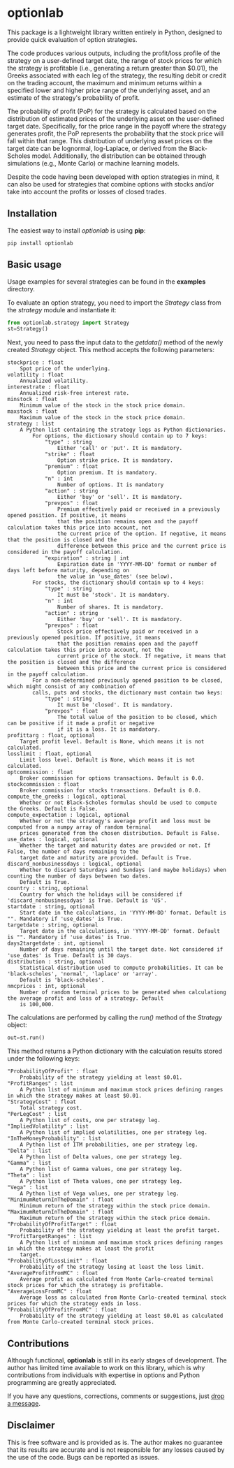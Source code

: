 # optionlab

This package is a lightweight library written entirely in Python, designed to provide quick evaluation of option strategies.

The code produces various outputs, including the profit/loss profile of the strategy on a user-defined target date, the range of stock prices for which the strategy is profitable (i.e., generating a return greater than \$0.01), the Greeks associated with each leg of the strategy, the resulting debit or credit on the trading account, the maximum and minimum returns within a specified lower and higher price range of the underlying asset, and an estimate of the strategy's probability of profit.

The probability of profit (PoP) for the strategy is calculated based on the distribution of estimated prices of the underlying asset on the user-defined target date. Specifically, for the price range in the payoff where the strategy generates profit, the PoP represents the probability that the stock price will fall within that range. This distribution of underlying asset prices on the target date can be lognormal, log-Laplace, or derived from the Black-Scholes model. Additionally, the distribution can be obtained through simulations (e.g., Monte Carlo) or machine learning models.

Despite the code having been developed with option strategies in mind, it can also be used for strategies that combine options with stocks and/or take into account the profits or losses of closed trades.

## Installation

The easiest way to install *optionlab* is using **pip**:

```
pip install optionlab 
```
## Basic usage

Usage examples for several strategies can be found in the **examples** directory.

To evaluate an option strategy, you need to import the *Strategy* class from the *strategy* module and instantiate it:

```python
from optionlab.strategy import Strategy
st=Strategy()
```

Next, you need to pass the input data to the *getdata()* method of the newly created *Strategy* object. This method accepts the following parameters:

```
stockprice : float
    Spot price of the underlying.
volatility : float
    Annualized volatility.
interestrate : float
    Annualized risk-free interest rate.
minstock : float
    Minimum value of the stock in the stock price domain.
maxstock : float
    Maximum value of the stock in the stock price domain.
strategy : list
    A Python list containing the strategy legs as Python dictionaries.
        For options, the dictionary should contain up to 7 keys:
            "type" : string
                Either 'call' or 'put'. It is mandatory.
            "strike" : float
                Option strike price. It is mandatory.
            "premium" : float
                Option premium. It is mandatory.
            "n" : int
                Number of options. It is mandatory
            "action" : string
                Either 'buy' or 'sell'. It is mandatory.
            "prevpos" : float
                Premium effectively paid or received in a previously opened position. If positive, it means
                that the position remains open and the payoff calculation takes this price into account, not
                the current price of the option. If negative, it means that the position is closed and the
                difference between this price and the current price is considered in the payoff calculation.
            "expiration" : string | int
                Expiration date in 'YYYY-MM-DD' format or number of days left before maturity, depending on
                the value in 'use_dates' (see below).
        For stocks, the dictionary should contain up to 4 keys:
            "type" : string
                It must be 'stock'. It is mandatory.
            "n" : int
                Number of shares. It is mandatory.
            "action" : string
                Either 'buy' or 'sell'. It is mandatory.
            "prevpos" : float
                Stock price effectively paid or received in a previously opened position. If positive, it means
                that the position remains open and the payoff calculation takes this price into account, not the
                current price of the stock. If negative, it means that the position is closed and the difference
                between this price and the current price is considered in the payoff calculation.
        For a non-determined previously opened position to be closed, which might consist of any combination of
        calls, puts and stocks, the dictionary must contain two keys:
            "type" : string
                It must be 'closed'. It is mandatory.
            "prevpos" : float
                The total value of the position to be closed, which can be positive if it made a profit or negative
                if it is a loss. It is mandatory.
profittarg : float, optional
    Target profit level. Default is None, which means it is not calculated.
losslimit : float, optional
    Limit loss level. Default is None, which means it is not calculated.
optcommission : float
    Broker commission for options transactions. Default is 0.0.
stockcommission : float
    Broker commission for stocks transactions. Default is 0.0.
compute_the_greeks : logical, optional
    Whether or not Black-Scholes formulas should be used to compute the Greeks. Default is False.
compute_expectation : logical, optional
    Whether or not the strategy's average profit and loss must be computed from a numpy array of random terminal
    prices generated from the chosen distribution. Default is False.
use_dates : logical, optional
    Whether the target and maturity dates are provided or not. If False, the number of days remaining to the
    target date and maturity are provided. Default is True.
discard_nonbusinessdays : logical, optional
    Whether to discard Saturdays and Sundays (and maybe holidays) when counting the number of days between two dates.
    Default is True.
country : string, optional
    Country for which the holidays will be considered if 'discard_nonbusinessdyas' is True. Default is 'US'.
startdate : string, optional
    Start date in the calculations, in 'YYYY-MM-DD' format. Default is "". Mandatory if 'use_dates' is True.
targetdate : string, optional
    Target date in the calculations, in 'YYYY-MM-DD' format. Default is "". Mandatory if 'use_dates' is True.
days2targetdate : int, optional
    Number of days remaining until the target date. Not considered if 'use_dates' is True. Default is 30 days.
distribution : string, optional
    Statistical distribution used to compute probabilities. It can be 'black-scholes', 'normal', 'laplace' or 'array'.
    Default is 'black-scholes'.
nmcprices : int, optional
    Number of random terminal prices to be generated when calculationg the average profit and loss of a strategy. Default
    is 100,000.
```

The calculations are performed by calling the *run()* method of the *Strategy* object:

```python
out=st.run()
```

This method returns a Python dictionary with the calculation results stored under the following keys:

```
"ProbabilityOfProfit" : float
    Probability of the strategy yielding at least $0.01.
"ProfitRanges" : list
    A Python list of minimum and maximum stock prices defining ranges in which the strategy makes at least $0.01.
"StrategyCost" : float
    Total strategy cost.
"PerLegCost" : list
    A Python list of costs, one per strategy leg.
"ImpliedVolatility" : list
    A Python list of implied volatilities, one per strategy leg.
"InTheMoneyProbability" : list
    A Python list of ITM probabilities, one per strategy leg.
"Delta" : list
    A Python list of Delta values, one per strategy leg.
"Gamma" : list
    A Python list of Gamma values, one per strategy leg.
"Theta" : list
    A Python list of Theta values, one per strategy leg.
"Vega" : list
    A Python list of Vega values, one per strategy leg.
"MinimumReturnInTheDomain" : float
    Minimum return of the strategy within the stock price domain.
"MaximumReturnInTheDomain" : float
    Maximum return of the strategy within the stock price domain.
"ProbabilityOfProfitTarget" : float
    Probability of the strategy yielding at least the profit target.
"ProfitTargetRanges" : list
    A Python list of minimum and maximum stock prices defining ranges in which the strategy makes at least the profit 
    target.                    
"ProbabilityOfLossLimit" : float
    Probability of the strategy losing at least the loss limit.
"AverageProfitFromMC" : float
    Average profit as calculated from Monte Carlo-created terminal stock prices for which the strategy is profitable.
"AverageLossFromMC" : float
    Average loss as calculated from Monte Carlo-created terminal stock prices for which the strategy ends in loss. 
"ProbabilityOfProfitFromMC" : float
    Probability of the strategy yielding at least $0.01 as calculated from Monte Carlo-created terminal stock prices.
```

## Contributions

Although functional, **optionlab** is still in its early stages of development. The author has limited time available to work on this library, which is why contributions from individuals with expertise in options and Python programming are greatly appreciated.

If you have any questions, corrections, comments or suggestions, just [drop a message](mailto:roberto.veiga@ufabc.edu.br).

## Disclaimer

This is free software and is provided as is. The author makes no guarantee that its results are accurate and is not responsible for any losses caused by the use of the code. Bugs can be reported as issues.
